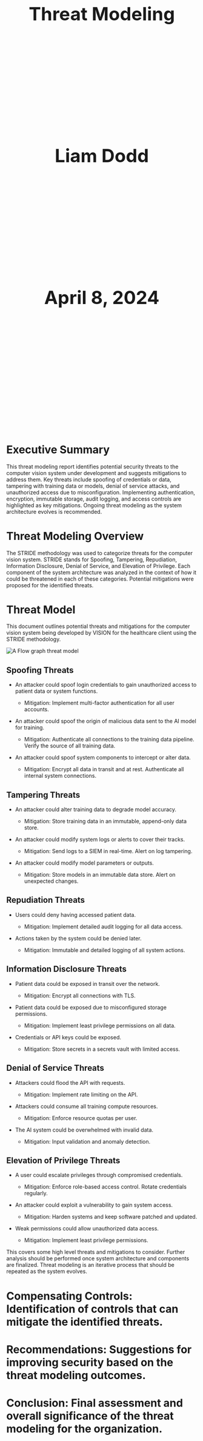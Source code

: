 <div class="title">
    <div>Threat Modeling</div>
    <div>Liam Dodd</div>
    <div>April 8, 2024</div>
</div>

<style>
    .title {
        display: grid;
        grid-template-columns: 1fr;
        grid-template-rows: repeat(3, 1fr);
        height: 842pt;
        font-size: 36pt;
        text-align: center;
        font-weight: bold;
    }
</style>

# Executive Summary

This threat modeling report identifies potential security threats to the
computer vision system under development and suggests mitigations to address
them. Key threats include spoofing of credentials or data, tampering with
training data or models, denial of service attacks, and unauthorized access due
to misconfiguration. Implementing authentication, encryption, immutable
storage, audit logging, and access controls are highlighted as key mitigations.
Ongoing threat modeling as the system architecture evolves is recommended.

# Threat Modeling Overview

The STRIDE methodology was used to categorize threats for the computer vision
system. STRIDE stands for Spoofing, Tampering, Repudiation, Information
Disclosure, Denial of Service, and Elevation of Privilege. Each component of
the system architecture was analyzed in the context of how it could be
threatened in each of these categories. Potential mitigations were proposed for
the identified threats.

# Threat Model

This document outlines potential threats and mitigations for the computer vision system being developed by VISION for the healthcare client using the STRIDE methodology.

![A Flow graph threat model](../../imgs/threatdragon.png)

## Spoofing Threats

- An attacker could spoof login credentials to gain unauthorized access to patient data or system functions.

  - Mitigation: Implement multi-factor authentication for all user accounts.

- An attacker could spoof the origin of malicious data sent to the AI model for training.

  - Mitigation: Authenticate all connections to the training data pipeline. Verify the source of all training data.

- An attacker could spoof system components to intercept or alter data.

  - Mitigation: Encrypt all data in transit and at rest. Authenticate all internal system connections.

## Tampering Threats

- An attacker could alter training data to degrade model accuracy.

  - Mitigation: Store training data in an immutable, append-only data store.

- An attacker could modify system logs or alerts to cover their tracks.

  - Mitigation: Send logs to a SIEM in real-time. Alert on log tampering.

- An attacker could modify model parameters or outputs.

  - Mitigation: Store models in an immutable data store. Alert on unexpected changes.

## Repudiation Threats

- Users could deny having accessed patient data.

  - Mitigation: Implement detailed audit logging for all data access.

- Actions taken by the system could be denied later.

  - Mitigation: Immutable and detailed logging of all system actions.

## Information Disclosure Threats

- Patient data could be exposed in transit over the network.

  - Mitigation: Encrypt all connections with TLS.

- Patient data could be exposed due to misconfigured storage permissions.

  - Mitigation: Implement least privilege permissions on all data.

- Credentials or API keys could be exposed.

  - Mitigation: Store secrets in a secrets vault with limited access.

## Denial of Service Threats

- Attackers could flood the API with requests.

  - Mitigation: Implement rate limiting on the API.

- Attackers could consume all training compute resources.

  - Mitigation: Enforce resource quotas per user.

- The AI system could be overwhelmed with invalid data.

  - Mitigation: Input validation and anomaly detection.

## Elevation of Privilege Threats

- A user could escalate privileges through compromised credentials.

  - Mitigation: Enforce role-based access control. Rotate credentials regularly.

- An attacker could exploit a vulnerability to gain system access.

  - Mitigation: Harden systems and keep software patched and updated.

- Weak permissions could allow unauthorized data access.

  - Mitigation: Implement least privilege permissions.

This covers some high level threats and mitigations to consider. Further analysis should be performed once system architecture and components are finalized. Threat modeling is an iterative process that should be repeated as the system evolves.

# Compensating Controls: Identification of controls that can mitigate the identified threats.

# Recommendations: Suggestions for improving security based on the threat modeling outcomes.

# Conclusion: Final assessment and overall significance of the threat modeling for the organization.
